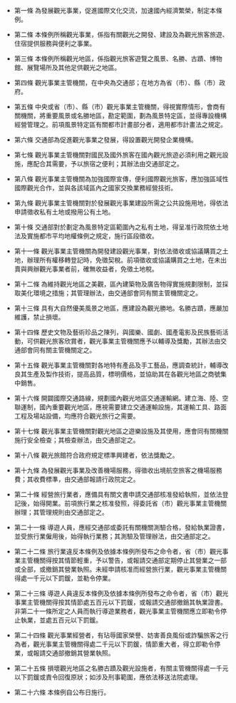 * 第一條 為發展觀光事業，促進國際文化交流，加速國內經濟繁榮，制定本條例。

* 第二條 本條例所稱觀光事業，係指有關觀光之開發、建設及為觀光旅客旅遊、住宿提供服務與便利之事業。

* 第三條 本條例所稱觀光地區，係指觀光旅客遊覽之風景、名勝、古蹟、博物館、展覽場所及其他足供觀光之地區。

* 第四條 觀光事業主管機關，在中央為交通部；在地方為省（市）、縣（市）政府。

* 第五條 中央或省（市）、縣（市）觀光事業主管機關，得視實際情形，會商有關機關，將重要風景或名勝地區，勘定範圍，劃為風景特定區，並得專設機構經營管理之。前項風景特定區有關都市計畫部分者，適用都市計畫法之規定。

* 第六條 交通部為促進觀光事業之發展，得設置觀光開發企業機構。

* 第七條 觀光事業主管機關對國民及國外旅客在國內觀光旅遊必須利用之觀光設施，應配合其需要，予以旅宿之便利；其辦法由交通部定之。

* 第八條 觀光事業主管機關為加強國際宣傳，便利國際觀光旅客，應加強區域性國際觀光合作，並與各該域區內之國家交換業務經營技術。

* 第九條 觀光事業主管機關對於發展觀光事業建設所需之公共設施用地，得依法申請徵收私有土地或撥用公有土地。

* 第十條 交通部對於劃定為風景特定區範圍內之私有土地，得呈准行政院依土地法及實施都市平均地權條例之規定，施行區段徵收。

* 第十一條 觀光事業主管機關為開發建設觀光事業，對依法徵收或協議購買之土地，辦理所有權移轉登記時，免徵契稅。前項徵收或協議購買之土地，在未出賣與興辦觀光事業者前，確無收益者，免徵土地稅。

* 第十二條 為維持觀光地區之美觀，區內建築物及廣告物得實施規劃限制，並採取美化環境之措施；其管理辦法，由交通部會同有關主管機關定之。

* 第十三條 具有大自然優美風景之地區，應建設為觀光勝地。名勝古蹟，應嚴加維護，禁止損壞。

* 第十四條 歷史文物及藝術珍品之陳列，與國樂、國劇、國產電影及民族藝術活動，可供觀光旅客欣賞者，觀光事業主管機關應予以輔導及獎勵，其辦法由交通部會同有關主管機關定之。

* 第十五條 觀光事業主管機關對各地特有產品及手工藝品，應調查統計，輔導改良其生產及製作技術，提高品質，標明價格，並協助其在各觀光地區之商號集中銷售。

* 第十六條 開闢國際交通路線，規劃國內觀光地區交通運輸網。建立海、陸、空聯運制，國內重要觀光地區，應視需要建立交通運輸設施，其運輸工具、路面工程及場站設備，均應符合觀光旅行之需要。

* 第十七條 觀光事業主管機關對觀光地區之遊樂設施及其使用，應會同有關機關施行安全檢查；其檢查辦法，由交通部定之。

* 第十八條 觀光旅館符合政府規定標準興建者，依法獎勵之。

* 第十九條 為發展觀光事業及改善機場服務，得徵收出境航空旅客之機場服務費；其收費標準，由交通部報請行政院定之。

* 第二十條 經營旅行業者，應備具有關文書申請交通部核准發給執照，並依法登記後，始得開業。前項旅行業之核准發照，得委託省（市）觀光事業主管機關辦理；其管理規則由交通部定之。

* 第二十一條 導遊人員，應經交通部或委託有關機關測驗合格，發給執業證書，並受旅行業僱用後，始得執行業務；其測驗及管理辦法，由交通部定之。

* 第二十二條 旅行業違反本條例及依據本條例所發布之命令者，省（市）觀光事業主管機關得按其情節輕重，予以警告，或報請交通部定期停止其營業之一部或全部，或撤銷其營業執照。未經申請核准而經營旅行業，觀光事業主管機關得處一千元以下罰鍰，並勒令停業。

* 第二十三條 導遊人員違反本條例及依據本條例所發布之命令者，省（市）觀光事業主管機關得按其情節處五百元以下罰鍰，或報請交通部撤銷其執業證書。非第二十一條所定之人員而執行導遊業務者，觀光事業主管機關應立即勒令停止執業，並處五百元以下罰鍰。

* 第二十四條 觀光事業經營者，有玷辱國家榮譽、妨害善良風俗或詐騙旅客之行為者，觀光事業主管機關得處二千元以下罰鍰，情節重大者，得立即勒令停業，或報請交通部撤銷其營業執照。

* 第二十五條 損壞觀光地區之名勝古蹟及觀光設施者，有關主管機關得處一千元以下罰鍰或責令回復原狀；如涉及刑事範圍，應依法移送法院處理。

* 第二十六條 本條例自公布日施行。

